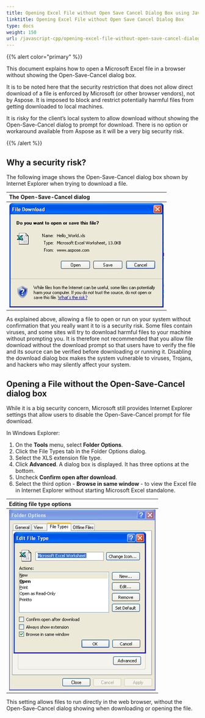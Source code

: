 ```yaml
---
title: Opening Excel File without Open Save Cancel Dialog Box using JavaScript via C++
linktitle: Opening Excel File without Open Save Cancel Dialog Box
type: docs
weight: 150
url: /javascript-cpp/opening-excel-file-without-open-save-cancel-dialog-box/
--- 
```


{{% alert color="primary" %}} 

This document explains how to open a Microsoft Excel file in a browser without showing the Open-Save-Cancel dialog box. 

It is to be noted here that the security restriction that does not allow direct download of a file is enforced by Microsoft (or other browser vendors), not by Aspose. It is imposed to block and restrict potentially harmful files from getting downloaded to local machines. 

It is risky for the client’s local system to allow download without showing the Open-Save-Cancel dialog to prompt for download. There is no option or workaround available from Aspose as it will be a very big security risk.

{{% /alert %}} 

## **Why a security risk?**
The following image shows the Open-Save-Cancel dialog box shown by Internet Explorer when trying to download a file.

|**The Open-Save-Cancel dialog**| 
| :- | 
|![todo:image_alt_text](opening-excel-file-without-open-save-cancel-dialog-box_1.png)| 
As explained above, allowing a file to open or run on your system without confirmation that you really want it to is a security risk. Some files contain viruses, and some sites will try to download harmful files to your machine without prompting you. It is therefore not recommended that you allow file download without the download prompt so that users have to verify the file and its source can be verified before downloading or running it. Disabling the download dialog box makes the system vulnerable to viruses, Trojans, and hackers who may silently affect your system. 

## **Opening a File without the Open-Save-Cancel dialog box**
While it is a big security concern, Microsoft still provides Internet Explorer settings that allow users to disable the Open-Save-Cancel prompt for file download. 

In Windows Explorer:

1. On the **Tools** menu, select **Folder Options**.
1. Click the File Types tab in the Folder Options dialog.
1. Select the XLS extension file type.
1. Click **Advanced**. 
   A dialog box is displayed. It has three options at the bottom.
1. Uncheck **Confirm open after download**.
1. Select the third option - **Browse in same window** - to view the Excel file in Internet Explorer without starting Microsoft Excel standalone. 

|**Editing file type options**| 
| :- | 
|![todo:image_alt_text](opening-excel-file-without-open-save-cancel-dialog-box_2.png)| 
This setting allows files to run directly in the web browser, without the Open-Save-Cancel dialog showing when downloading or opening the file.